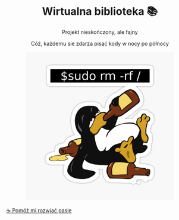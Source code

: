 <h1 align="center">Wirtualna biblioteka 📚</h1>
<div align="center">
  <p>Projekt nieskończony, ale fajny</p>
</div>
<div align="center">
  <p>Cóż, każdemu sie zdarza pisać kody w nocy po północy</p>
  <img src="meme.jpg" alt="tak, to ja" width="400px">
</div>

<a href="https://buymeacoffee.com/brtekld_prog">☕ Pomóż mi rozwjać pasje</a>
